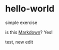# hello-world
simple exercise

is this [Markdown](https://en.wikipedia.org/wiki/Markdown)? Yes!

test, new edit
